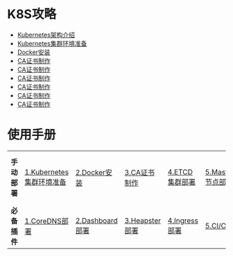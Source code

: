 # K8S攻略
- [Kubernetes架构介绍](docs/Kubernetes架构介绍.md)
- [Kubernetes集群环境准备](docs/Kubernetes集群环境准备.md)
- [Docker安装](docs/Docker安装.md)
- [CA证书制作](docs/ca.md)
- [CA证书制作](docs/ca.md)
- [CA证书制作](docs/ca.md)
- [CA证书制作](docs/ca.md)
- [CA证书制作](docs/ca.md)
- [CA证书制作](docs/ca.md)

# 使用手册
<table border="0">
    <tr>
        <td><strong>手动部署</strong></td>
        <td><a href="docs/Kubernetes集群环境准备.md">1.Kubernetes集群环境准备</a></td>
        <td><a href="docs/docker-install.md">2.Docker安装</a></td>
        <td><a href="docs/ca.md">3.CA证书制作</a></td>
        <td><a href="docs/etcd-install.md">4.ETCD集群部署</a></td>
        <td><a href="docs/master.md">5.Master节点部署</a></td>
        <td><a href="docs/node.md">6.Node节点部署</a></td>
        <td><a href="docs/flannel.md">7.Flannel部署</a></td>
        <td><a href="docs/app.md">8.应用创建</a></td>
    </tr>
    <tr>
        <td><strong>必备插件</strong></td>
        <td><a href="docs/coredns.md">1.CoreDNS部署</a></td>
        <td><a href="docs/dashboard.md">2.Dashboard部署</a></td>
        <td><a href="docs/heapster.md">3.Heapster部署</a></td>
        <td><a href="docs/ingress.md">4.Ingress部署</a></td>
        <td><a href="https://github.com/unixhot/devops-x">5.CI/CD</a></td>
        <td><a href="docs/helm.md">6.Helm部署</a></td>
        <td><a href="docs/helm.md">6.Helm部署</a></td>
    </tr>
</table>
